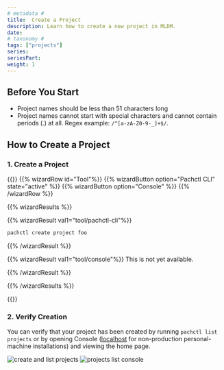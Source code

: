 ```yaml
---
# metadata # 
title:  Create a Project
description: Learn how to create a new project in MLDM.
date: 
# taxonomy #
tags: ["projects"]
series:
seriesPart:
weight: 1
---
```


## Before You Start 

- Project names should be less than 51 characters long
- Project names cannot start with special characters and cannot contain periods (.) at all. Regex example:  `/^[a-zA-Z0-9-_]+$/`.

## How to Create a Project
### 1. Create a Project

{{<stack type="wizard">}}
{{% wizardRow id="Tool"%}}
{{% wizardButton option="Pachctl CLI" state="active" %}}
{{% wizardButton option="Console" %}}
{{% /wizardRow %}}

{{% wizardResults  %}}

{{% wizardResult val1="tool/pachctl-cli"%}}

```s
pachctl create project foo
```

{{% /wizardResult %}}

{{% wizardResult val1="tool/console"%}}
This is not yet available. 

{{% /wizardResult %}}

{{% /wizardResults  %}}

{{</stack>}}

### 2. Verify Creation 

You can verify that your project has been created by running `pachctl list projects` or by opening Console ([localhost](http://localhost) for non-production personal-machine installations) and viewing the home page. 

![create and list projects](/images/projects/create-list-projects.gif)
![projects list console](/images/projects/project-list-console.png)


